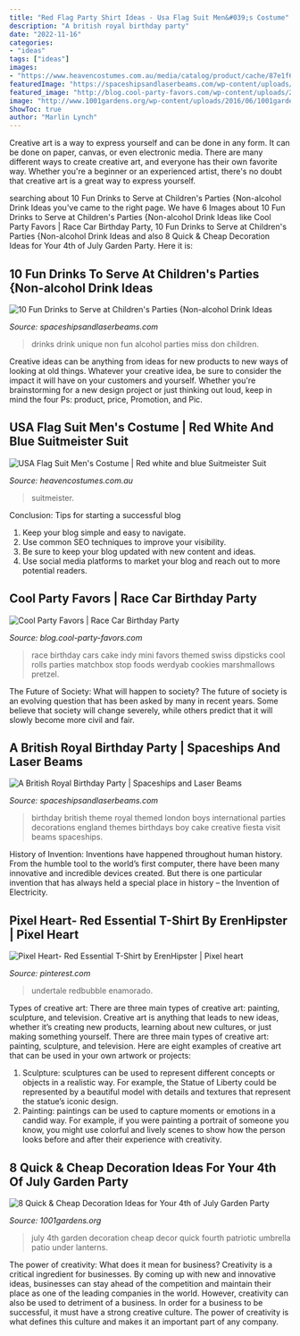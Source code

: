 ```yaml
---
title: "Red Flag Party Shirt Ideas - Usa Flag Suit Men&#039;s Costume"
description: "A british royal birthday party"
date: "2022-11-16"
categories:
- "ideas"
tags: ["ideas"]
images:
- "https://www.heavencostumes.com.au/media/catalog/product/cache/87e1f69bc93e13dd75c69321dae7010a/o/b/obbo-0033-suitmeister-brand-deluxe-men-s-red-white-and-blue-usa-american-flag-fun-business-suit-back-1500.jpg"
featuredImage: "https://spaceshipsandlaserbeams.com/wp-content/uploads/2015/09/british-birthday-party-ideas-for-boys.jpg.jpg"
featured_image: "http://blog.cool-party-favors.com/wp-content/uploads/2013/03/Race-Car-Party-Food-1024x680.jpg"
image: "http://www.1001gardens.org/wp-content/uploads/2016/06/1001gardens.org-8-quick-cheap-decoration-ideas-for-your-4th-of-july-garden-party2.jpg"
ShowToc: true
author: "Marlin Lynch"
---
```



Creative art is a way to express yourself and can be done in any form. It can be done on paper, canvas, or even electronic media. There are many different ways to create creative art, and everyone has their own favorite way. Whether you're a beginner or an experienced artist, there's no doubt that creative art is a great way to express yourself.

	

		
searching about 10 Fun Drinks to Serve at Children&#039;s Parties {Non-alcohol Drink Ideas you've came to the right page. We have 6 Images about 10 Fun Drinks to Serve at Children&#039;s Parties {Non-alcohol Drink Ideas like Cool Party Favors | Race Car Birthday Party, 10 Fun Drinks to Serve at Children&#039;s Parties {Non-alcohol Drink Ideas and also 8 Quick &amp; Cheap Decoration Ideas for Your 4th of July Garden Party. Here it is:
		
    
## 10 Fun Drinks To Serve At Children&#039;s Parties {Non-alcohol Drink Ideas

<img loading=lazy src="http://spaceshipsandlaserbeams.com/wp-content/uploads/2013/06/unique-kids-party-drink-ideas.jpg" onerror="this.onerror=null;this.src='https://tse4.mm.bing.net/th?id=OIP.kM7UCa_j3LnXfHeDyokn2wHaLH&amp;pid=15.1';" alt="10 Fun Drinks to Serve at Children&#039;s Parties {Non-alcohol Drink Ideas">

_Source: spaceshipsandlaserbeams.com_

>drinks drink unique non fun alcohol parties miss don children. 

	

Creative ideas can be anything from ideas for new products to new ways of looking at old things. Whatever your creative idea, be sure to consider the impact it will have on your customers and yourself. Whether you're brainstorming for a new design project or just thinking out loud, keep in mind the four Ps: product, price, Promotion, and Pic.

    
## USA Flag Suit Men&#039;s Costume | Red White And Blue Suitmeister Suit

<img loading=lazy src="https://www.heavencostumes.com.au/media/catalog/product/cache/87e1f69bc93e13dd75c69321dae7010a/o/b/obbo-0033-suitmeister-brand-deluxe-men-s-red-white-and-blue-usa-american-flag-fun-business-suit-back-1500.jpg" onerror="this.onerror=null;this.src='https://tse2.mm.bing.net/th?id=OIP.XisLSWzWoF0jRgxv4KhnvQHaJ4&amp;pid=15.1';" alt="USA Flag Suit Men&#039;s Costume | Red white and blue Suitmeister Suit">

_Source: heavencostumes.com.au_

>suitmeister. 

	

Conclusion: Tips for starting a successful blog
1. Keep your blog simple and easy to navigate.
2. Use common SEO techniques to improve your visibility.
3. Be sure to keep your blog updated with new content and ideas.
4. Use social media platforms to market your blog and reach out to more potential readers.

    
## Cool Party Favors | Race Car Birthday Party

<img loading=lazy src="http://blog.cool-party-favors.com/wp-content/uploads/2013/03/Race-Car-Party-Food-1024x680.jpg" onerror="this.onerror=null;this.src='https://tse2.mm.bing.net/th?id=OIP.-akRlkAzzTTn8oWfIsWKEAHaE6&amp;pid=15.1';" alt="Cool Party Favors | Race Car Birthday Party">

_Source: blog.cool-party-favors.com_

>race birthday cars cake indy mini favors themed swiss dipsticks cool rolls parties matchbox stop foods werdyab cookies marshmallows pretzel. 

	

The Future of Society: What will happen to society?
The future of society is an evolving question that has been asked by many in recent years. Some believe that society will change severely, while others predict that it will slowly become more civil and fair.

    
## A British Royal Birthday Party | Spaceships And Laser Beams

<img loading=lazy src="https://spaceshipsandlaserbeams.com/wp-content/uploads/2015/09/british-birthday-party-ideas-for-boys.jpg.jpg" onerror="this.onerror=null;this.src='https://tse4.mm.bing.net/th?id=OIP.qTTG1YF9_CWvxQOo04xrcgHaLH&amp;pid=15.1';" alt="A British Royal Birthday Party | Spaceships and Laser Beams">

_Source: spaceshipsandlaserbeams.com_

>birthday british theme royal themed london boys international parties decorations england themes birthdays boy cake creative fiesta visit beams spaceships. 

	

History of Invention:
Inventions have happened throughout human history. From the humble tool to the world’s first computer, there have been many innovative and incredible devices created. But there is one particular invention that has always held a special place in history – the Invention of Electricity.

    
## Pixel Heart- Red Essential T-Shirt By ErenHipster | Pixel Heart

<img loading=lazy src="https://i.pinimg.com/736x/69/f2/47/69f24768cfc05fd3204a9f7bcf0b45e9--hoodies-pixel.jpg" onerror="this.onerror=null;this.src='https://tse3.mm.bing.net/th?id=OIP.pLrVFyKioAbePy7OHD0VUAHaJ3&amp;pid=15.1';" alt="Pixel Heart- Red Essential T-Shirt by ErenHipster | Pixel heart">

_Source: pinterest.com_

>undertale redbubble enamorado. 

	

Types of creative art: There are three main types of creative art: painting, sculpture, and television.
Creative art is anything that leads to new ideas, whether it’s creating new products, learning about new cultures, or just making something yourself. There are three main types of creative art: painting, sculpture, and television. Here are eight examples of creative art that can be used in your own artwork or projects: 
1. Sculpture: sculptures can be used to represent different concepts or objects in a realistic way. For example, the Statue of Liberty could be represented by a beautiful model with details and textures that represent the statue’s iconic design. 
2. Painting: paintings can be used to capture moments or emotions in a candid way. For example, if you were painting a portrait of someone you know, you might use colorful and lively scenes to show how the person looks before and after their experience with creativity. 

    
## 8 Quick &amp; Cheap Decoration Ideas For Your 4th Of July Garden Party

<img loading=lazy src="http://www.1001gardens.org/wp-content/uploads/2016/06/1001gardens.org-8-quick-cheap-decoration-ideas-for-your-4th-of-july-garden-party2.jpg" onerror="this.onerror=null;this.src='https://tse1.mm.bing.net/th?id=OIP.Fs1PkIX3pQH15k5SDgclwwHaLF&amp;pid=15.1';" alt="8 Quick &amp; Cheap Decoration Ideas for Your 4th of July Garden Party">

_Source: 1001gardens.org_

>july 4th garden decoration cheap decor quick fourth patriotic umbrella patio under lanterns. 

	

The power of creativity: What does it mean for business?
Creativity is a critical ingredient for businesses. By coming up with new and innovative ideas, businesses can stay ahead of the competition and maintain their place as one of the leading companies in the world. However, creativity can also be used to detriment of a business. In order for a business to be successful, it must have a strong creative culture. The power of creativity is what defines this culture and makes it an important part of any company.

